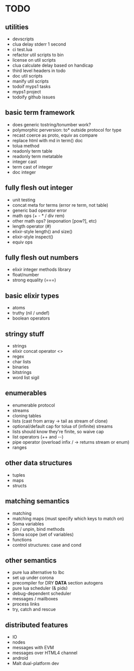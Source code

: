 TODO
====

utilities
---------

-	devscripts
-	clua delay stderr 1 second
-	ci test.lua
-	refactor util scripts to bin
-	license on util scripts
-	clua calculate delay based on handicap
-	third level headers in todo
-	doc util scripts
-	manify util scripts
-	todoif myps1 tasks
-	myps1 project
-	todoify github issues

basic term framework
--------------------

-	does generic tostring/tonumber work?
-	polymorphic perversion: to* outside protocol for type
-	recast coerce as proto, equiv as compare
-	replace html with md in term() doc
-	tolua method
-	readonly term table
-	readonly term metatable
-	integer cast
-	term cast of integer
-	doc integer

fully flesh out integer
-----------------------

-	unit testing
-	concat meta for terms (error re term, not table)
-	generic bad operator error
-	math ops (+ - * / div rem)
-	other math ops? (exponation [pow?], etc)
-	length operator (#)
-	elixir-style length() and size()
-	elixir-style inspect()
-	equiv ops

fully flesh out numbers
-----------------------

-	elixir integer methods library
-	float/number
-	strong equality (===)

basic elixir types
------------------

-	atoms
-	truthy (nil / undef)
-	boolean operators

stringy stuff
-------------

-	strings
-	elixir concat operator <>
-	regex
-	char lists
-	binaries
-	bitstrings
-	word list sigil

enumerables
-----------

-	enumerable protocol
-	streams
-	cloning tables
-	lists (cast from array -> tail as stream of clone)
-	optional/default cap for tolua of (infinite) streams
-	lists should know they're finite, so waive cap
-	list operators (++ and --)
-	pipe operator (overload infix / -> returns stream or enum)
-	ranges

other data structures
---------------------

-	tuples
-	maps
-	structs

matching semantics
------------------

-	matching
-	matching maps (must specify which keys to match on)
-	Soma variables
-	pin / unpin, bind methods
-	Soma scope (set of variables)
-	functions
-	control structures: case and cond

other semantics
---------------

-	pure lua alternative to lbc
-	set up under corona
-	precompiler for DRY **DATA** section autogens
-	pure lua scheduler (& pids)
-	debug-dependent scheduler
-	messages / mailboxes
-	process links
-	try, catch and rescue

distributed features
--------------------

-	IO
-	nodes
-	messages with EVM
-	messages over HTML4 channel
-	android
-	Malt dual-platform dev

